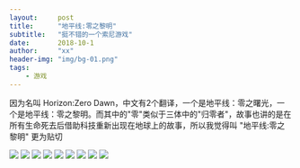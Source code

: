 ```yaml
---
layout:     post
title:      "地平线:零之黎明"
subtitle:   "挺不错的一个索尼游戏"
date:       2018-10-1
author:     "xx"
header-img: "img/bg-01.png"
tags:
    - 游戏
---
```



因为名叫 Horizon:Zero Dawn，中文有2个翻译，一个是地平线：零之曙光，一个是地平线：零之黎明。而其中的"零"类似于三体中的"归零者"，故事也讲的是在所有生命死去后借助科技重新出现在地球上的故事，所以我觉得叫 "地平线:零之黎明" 更为贴切

![](https://delta.whoa.top/others/img/Horizon%20Zero%20Dawn%E2%84%A2_%20Complete%20Edition_20180901171541.png)
![](https://delta.whoa.top/others/img/Horizon%20Zero%20Dawn%E2%84%A2_%20Complete%20Edition_20180901175942.png)
![](https://delta.whoa.top/others/img/Horizon%20Zero%20Dawn%E2%84%A2_%20Complete%20Edition_20180901175901.png)
![](https://delta.whoa.top/others/img/Horizon%20Zero%20Dawn%E2%84%A2_%20Complete%20Edition_20180901172017.png)
![](https://delta.whoa.top/others/img/Horizon%20Zero%20Dawn%E2%84%A2_%20Complete%20Edition_20180901172327.png)
![](https://delta.whoa.top/others/img/Horizon%20Zero%20Dawn%E2%84%A2_%20Complete%20Edition_20180901175420.png)
![](https://delta.whoa.top/others/img/Horizon%20Zero%20Dawn%E2%84%A2_%20Complete%20Edition_20180901174030.png)
![](https://delta.whoa.top/others/img/Horizon%20Zero%20Dawn%E2%84%A2_%20Complete%20Edition_20180901173918.png)
![](https://delta.whoa.top/others/img/Horizon%20Zero%20Dawn%E2%84%A2_%20Complete%20Edition_20180901173827.png)


